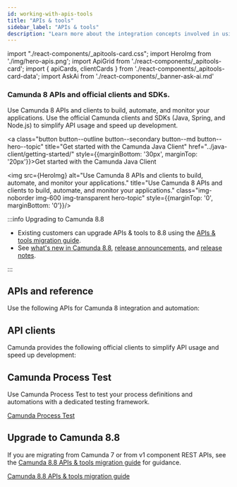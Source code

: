 ```yaml
---
id: working-with-apis-tools
title: "APIs & tools"
sidebar_label: "APIs & tools"
description: "Learn more about the integration concepts involved in using the Camunda Zeebe client libraries, APIs, and SDKs to interact programmatically with Camunda 8."
---
```


import "./react-components/\_apitools-card.css";
import HeroImg from './img/hero-apis.png';
import ApiGrid from './react-components/\_apitools-card';
import { apiCards, clientCards } from './react-components/\_apitools-card-data';
import AskAi from './react-components/\_banner-ask-ai.md'

<h3 class="subheading">Camunda 8 APIs and official clients and SDKs.</h3>

<div class="double-column-container" style={{marginBottom: '50px'}}>
<div class="double-column-left"  style={{marginRight: '50px', flex: '1.35'}}>

Use Camunda 8 APIs and clients to build, automate, and monitor your applications. Use the official Camunda clients and SDKs (Java, Spring, and Node.js) to simplify API usage and speed up development.

<a class="button button--outline button--secondary button--md button--hero--topic" title="Get started with the Camunda Java Client" href="../java-client/getting-started/" style={{marginBottom: '30px', marginTop: '20px'}}>Get started with the Camunda Java Client</a>

</div>
<div class="double-column-right" style={{flex: '1'}}>

<img src={HeroImg} alt="Use Camunda 8 APIs and clients to build, automate, and monitor your applications." title="Use Camunda 8 APIs and clients to build, automate, and monitor your applications." class="img-noborder img-600 img-transparent hero-topic" style={{marginTop: '0', marginBottom: '0'}}/>

</div>
</div>

:::info Upgrading to Camunda 8.8

- Existing customers can upgrade APIs & tools to 8.8 using the [APIs & tools migration guide](/apis-tools/migration-manuals/index.md).
- See [what's new in Camunda 8.8](/reference/announcements-release-notes/880/whats-new-in-88.md), [release announcements](/reference/announcements-release-notes/880/880-announcements.md), and [release notes](/reference/announcements-release-notes/880/880-release-notes.md).

:::

## APIs and reference

Use the following APIs for Camunda 8 integration and automation:

<ApiGrid api={apiCards} />

## API clients

Camunda provides the following official clients to simplify API usage and speed up development:

<ApiGrid api={clientCards} />

## Camunda Process Test

Use Camunda Process Test to test your process definitions and automations with a dedicated testing framework.

<p><a href="../testing/getting-started/" class="link-arrow">Camunda Process Test</a></p>

## Upgrade to Camunda 8.8

If you are migrating from Camunda 7 or from v1 component REST APIs, see the [Camunda 8.8 APIs & tools migration guide](/apis-tools/migration-manuals/migrate-to-camunda-api.md) for guidance.

<p><a href="../migration-manuals/" class="link-arrow">Camunda 8.8 APIs & tools migration guide</a></p>

<AskAi/>

